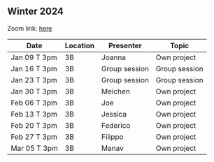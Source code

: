 ## Winter 2024

Zoom link: [here](https://uchicago.zoom.us/j/97600583785?pwd=NFVzWXkraTBrdTJUbERrdGN5dUlvZz09)

| Date          | Location   | Presenter                | Topic              |
|---------------|------------|--------------------------|--------------------|
| Jan 09 T 3pm  | 3B         | Joanna                   | Own project        |
| Jan 16 T 3pm  | 3B         | Group session            | Group session      |
| Jan 23 T 3pm  | 3B         | Group session            | Group session      |
| Jan 30 T 3pm  | 3B         | Meichen                  | Own project        |
| Feb 06 T 3pm  | 3B         | Joe                      | Own project        |
| Feb 13 T 3pm  | 3B         | Jessica                  | Own project        |
| Feb 20 T 3pm  | 3B         | Federico                 | Own project        |
| Feb 27 T 3pm  | 3B         | Filippo                  | Own project        |
| Mar 05 T 3pm  | 3B         | Manav                    | Own project        |
